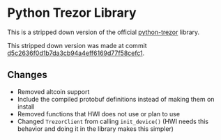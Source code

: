 # Python Trezor Library

This is a stripped down version of the official [python-trezor](https://github.com/trezor/python-trezor) library.

This stripped down version was made at commit [d5c2636f0d1b7da3cb94a4eff6169d77f58cefc1](https://github.com/trezor/python-trezor/tree/d5c2636f0d1b7da3cb94a4eff6169d77f58cefc1).

## Changes

- Removed altcoin support
- Include the compiled protobuf definitions instead of making them on install
- Removed functions that HWI does not use or plan to use
- Changed `TrezorClient` from calling `init_device()` (HWI needs this behavior and doing it in the library makes this simpler)
